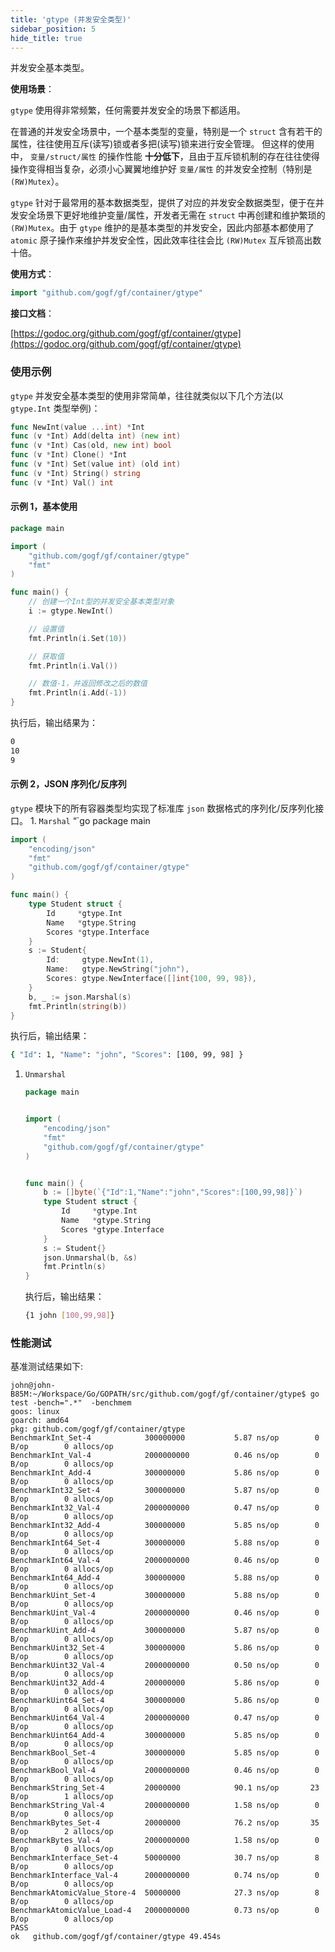 ```yaml
---
title: 'gtype (并发安全类型)'
sidebar_position: 5
hide_title: true
---
```


并发安全基本类型。

**使用场景**：

`gtype` 使用得非常频繁，任何需要并发安全的场景下都适用。

在普通的并发安全场景中，一个基本类型的变量，特别是一个 `struct` 含有若干的属性，往往使用互斥(读写)锁或者多把(读写)锁来进行安全管理。 但这样的使用中， `变量/struct/属性` 的操作性能 **十分低下**，且由于互斥锁机制的存在往往使得操作变得相当复杂，必须小心翼翼地维护好 `变量/属性` 的并发安全控制（特别是 `(RW)Mutex`）。

`gtype` 针对于最常用的基本数据类型，提供了对应的并发安全数据类型，便于在并发安全场景下更好地维护变量/属性，开发者无需在 `struct` 中再创建和维护繁琐的 `(RW)Mutex`。由于 `gtype` 维护的是基本类型的并发安全，因此内部基本都使用了 `atomic` 原子操作来维护并发安全性，因此效率往往会比 `(RW)Mutex` 互斥锁高出数十倍。

**使用方式**：

```go
import "github.com/gogf/gf/container/gtype"

```

**接口文档**：

[https://godoc.org/github.com/gogf/gf/container/gtype](https://godoc.org/github.com/gogf/gf/container/gtype)

### 使用示例

`gtype` 并发安全基本类型的使用非常简单，往往就类似以下几个方法(以 `gtype.Int` 类型举例)：

```go
func NewInt(value ...int) *Int
func (v *Int) Add(delta int) (new int)
func (v *Int) Cas(old, new int) bool
func (v *Int) Clone() *Int
func (v *Int) Set(value int) (old int)
func (v *Int) String() string
func (v *Int) Val() int

```

#### 示例 1，基本使用

```go
package main

import (
    "github.com/gogf/gf/container/gtype"
    "fmt"
)

func main() {
    // 创建一个Int型的并发安全基本类型对象
    i := gtype.NewInt()

    // 设置值
    fmt.Println(i.Set(10))

    // 获取值
    fmt.Println(i.Val())

    // 数值-1，并返回修改之后的数值
    fmt.Println(i.Add(-1))
}

```

执行后，输出结果为：

```bash
0
10
9

```

#### 示例 2，JSON 序列化/反序列

`gtype` 模块下的所有容器类型均实现了标准库 `json` 数据格式的序列化/反序列化接口。 1\. `Marshal` “\`go package main

```go
import (
    "encoding/json"
    "fmt"
    "github.com/gogf/gf/container/gtype"
)

func main() {
    type Student struct {
        Id     *gtype.Int
        Name   *gtype.String
        Scores *gtype.Interface
    }
    s := Student{
        Id:     gtype.NewInt(1),
        Name:   gtype.NewString("john"),
        Scores: gtype.NewInterface([]int{100, 99, 98}),
    }
    b, _ := json.Marshal(s)
    fmt.Println(string(b))
}
```

执行后，输出结果：

```bash
{ "Id": 1, "Name": "john", "Scores": [100, 99, 98] }
```

1. `Unmarshal`

   ```go
   package main


   import (
       "encoding/json"
       "fmt"
       "github.com/gogf/gf/container/gtype"
   )


   func main() {
       b := []byte(`{"Id":1,"Name":"john","Scores":[100,99,98]}`)
       type Student struct {
           Id     *gtype.Int
           Name   *gtype.String
           Scores *gtype.Interface
       }
       s := Student{}
       json.Unmarshal(b, &s)
       fmt.Println(s)
   }

   ```

   执行后，输出结果：

   ```bash
   {1 john [100,99,98]}
   ```

### 性能测试

基准测试结果如下:

```shell
john@john-B85M:~/Workspace/Go/GOPATH/src/github.com/gogf/gf/container/gtype$ go test -bench=".*"  -benchmem
goos: linux
goarch: amd64
pkg: github.com/gogf/gf/container/gtype
BenchmarkInt_Set-4            300000000           5.87 ns/op        0 B/op        0 allocs/op
BenchmarkInt_Val-4            2000000000          0.46 ns/op        0 B/op        0 allocs/op
BenchmarkInt_Add-4            300000000           5.86 ns/op        0 B/op        0 allocs/op
BenchmarkInt32_Set-4          300000000           5.87 ns/op        0 B/op        0 allocs/op
BenchmarkInt32_Val-4          2000000000          0.47 ns/op        0 B/op        0 allocs/op
BenchmarkInt32_Add-4          300000000           5.85 ns/op        0 B/op        0 allocs/op
BenchmarkInt64_Set-4          300000000           5.88 ns/op        0 B/op        0 allocs/op
BenchmarkInt64_Val-4          2000000000          0.46 ns/op        0 B/op        0 allocs/op
BenchmarkInt64_Add-4          300000000           5.88 ns/op        0 B/op        0 allocs/op
BenchmarkUint_Set-4           300000000           5.88 ns/op        0 B/op        0 allocs/op
BenchmarkUint_Val-4           2000000000          0.46 ns/op        0 B/op        0 allocs/op
BenchmarkUint_Add-4           300000000           5.87 ns/op        0 B/op        0 allocs/op
BenchmarkUint32_Set-4         300000000           5.86 ns/op        0 B/op        0 allocs/op
BenchmarkUint32_Val-4         2000000000          0.50 ns/op        0 B/op        0 allocs/op
BenchmarkUint32_Add-4         200000000           5.86 ns/op        0 B/op        0 allocs/op
BenchmarkUint64_Set-4         300000000           5.86 ns/op        0 B/op        0 allocs/op
BenchmarkUint64_Val-4         2000000000          0.47 ns/op        0 B/op        0 allocs/op
BenchmarkUint64_Add-4         300000000           5.85 ns/op        0 B/op        0 allocs/op
BenchmarkBool_Set-4           300000000           5.85 ns/op        0 B/op        0 allocs/op
BenchmarkBool_Val-4           2000000000          0.46 ns/op        0 B/op        0 allocs/op
BenchmarkString_Set-4         20000000            90.1 ns/op       23 B/op        1 allocs/op
BenchmarkString_Val-4         2000000000          1.58 ns/op        0 B/op        0 allocs/op
BenchmarkBytes_Set-4          20000000            76.2 ns/op       35 B/op        2 allocs/op
BenchmarkBytes_Val-4          2000000000          1.58 ns/op        0 B/op        0 allocs/op
BenchmarkInterface_Set-4      50000000            30.7 ns/op        8 B/op        0 allocs/op
BenchmarkInterface_Val-4      2000000000          0.74 ns/op        0 B/op        0 allocs/op
BenchmarkAtomicValue_Store-4  50000000            27.3 ns/op        8 B/op        0 allocs/op
BenchmarkAtomicValue_Load-4   2000000000          0.73 ns/op        0 B/op        0 allocs/op
PASS
ok   github.com/gogf/gf/container/gtype 49.454s

```
